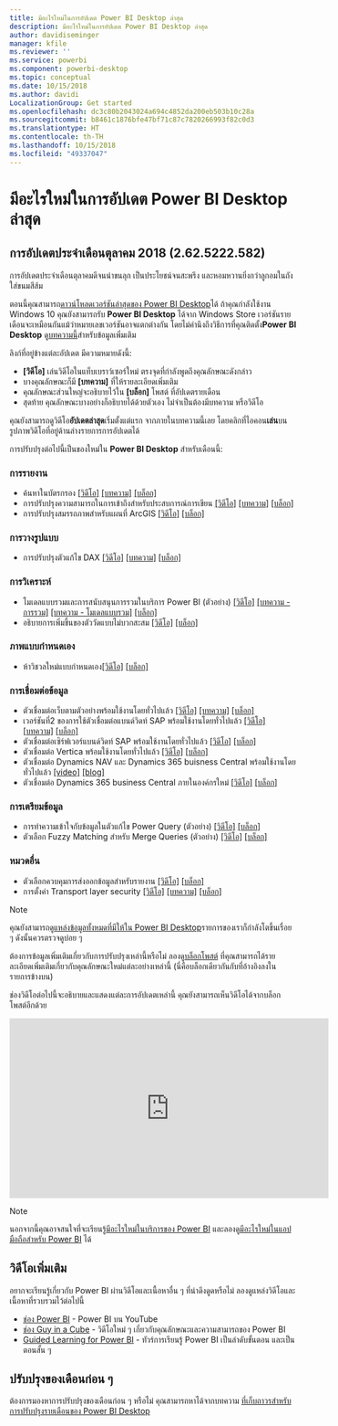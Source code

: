 ```yaml
---
title: มีอะไรใหม่ในการอัปเดต Power BI Desktop ล่าสุด
description: มีอะไรใหม่ในการอัปเดต Power BI Desktop ล่าสุด
author: davidiseminger
manager: kfile
ms.reviewer: ''
ms.service: powerbi
ms.component: powerbi-desktop
ms.topic: conceptual
ms.date: 10/15/2018
ms.author: davidi
LocalizationGroup: Get started
ms.openlocfilehash: dc3c80b2043024a694c4852da200eb503b10c28a
ms.sourcegitcommit: b8461c1876bfe47bf71c87c7820266993f82c0d3
ms.translationtype: HT
ms.contentlocale: th-TH
ms.lasthandoff: 10/15/2018
ms.locfileid: "49337047"
---
```

# <a name="whats-new-in-the-latest-power-bi-desktop-update"></a>มีอะไรใหม่ในการอัปเดต Power BI Desktop ล่าสุด

## <a name="october-2018-update-2625222582"></a>การอัปเดตประจำเดือนตุลาคม 2018 (2.62.5222.582)

การอัปเดตประจำเดือนตุลาคมดีจนน่าขนลุก เป็นประโยชน์จนสะพรึง และหอมหวานยิ่งกว่าลูกอมในถังใส่ขนมสีส้ม 

ตอนนี้คุณสามารถ[ดาวน์โหลดเวอร์ชันล่าสุดของ Power BI Desktop](https://powerbi.microsoft.com/desktop)ได้ ถ้าคุณกำลังใช้งาน Windows 10 คุณยังสามารถรับ **Power BI Desktop** ได้จาก Windows Store เวอร์ชันรายเดือนจะเหมือนกันแม้ว่าหมายเลขเวอร์ชันอาจแตกต่างกัน โดยไม่คำนึงถึงวิธีการที่คุณติดตั้ง**Power BI Desktop** ดู[บทความนี้](desktop-get-the-desktop.md)สำหรับข้อมูลเพิ่มเติม 

ลิงก์ที่อยู่ข้างแต่ละอัปเดต มีความหมายดังนี้:

* **[วิดีโอ]** เล่นวิดีโอในแท็บเบราว์เซอร์ใหม่ ตรงจุดที่กำลังพูดถึงคุณลักษณะดังกล่าว
* บางคุณลักษณะก็มี **[บทความ]** ที่ให้รายละเอียดเพิ่มเติม
* คุณลักษณะส่วนใหญ่จะอธิบายไว้ใน **[บล็อก]** โพสต์ ที่อัปเดตรายเดือน
* สุดท้าย คุณลักษณะบางอย่างก็อธิบายได้ด้วยตัวเอง ไม่จำเป็นต้องมีบทความ หรือวิดีโอ

คุณยังสามารถดูวิดีโอ**อัปเดตล่าสุด**เริ่มตั้งแต่แรก จากภายในบทความนี้เลย โดยคลิกที่ไอคอน**เล่น**บนรูปภาพวิดีโอที่อยู่ด้านล่างรายการการอัปเดตได้

การปรับปรุงต่อไปนี้เป็นของใหม่ใน **Power BI Desktop** สำหรับเดือนนี้:

### <a name="reporting"></a>การรายงาน

* ค้นหาในบัตรกรอง [[วิดีโอ]](https://youtu.be/cT3L2VzgBRU?t=56)  [[บทความ]](power-bi-reports-filters-and-highlighting.md)  [[บล็อก]](https://powerbi.microsoft.com/blog/power-bi-desktop-october-2018-feature-summary/%23search) 
* การปรับปรุงความสามารถในการเข้าถึงสำหรับประสบการณ์การเขียน [[วิดีโอ]](https://youtu.be/cT3L2VzgBRU?t=118)  [[บทความ]](desktop-accessibility.md#arranging-items-in-field-buckets)  [[บล็อก]](https://powerbi.microsoft.com/blog/power-bi-desktop-october-2018-feature-summary/%23accessibility)
* การปรับปรุงสมรรถภาพสำหรับแผนที่ ArcGIS [[วิดีโอ]](https://youtu.be/cT3L2VzgBRU?t=333)  [[บล็อก]](https://powerbi.microsoft.com/blog/power-bi-desktop-october-2018-feature-summary/%23esri)


### <a name="modeling"></a>การวางรูปแบบ

* การปรับปรุงตัวแก้ไข DAX [[วิดีโอ]](https://youtu.be/GO1dhDJhSDY)  [[บทความ]](desktop-formula-editor.md)  [[บล็อก]](https://powerbi.microsoft.com/blog/power-bi-desktop-october-2018-feature-summary/%23daxEditor) 

### <a name="analytics"></a>การวิเคราะห์

* โมเดลแบบรวมและการสนับสนุนการรวมในบริการ Power BI (ตัวอย่าง) [[วิดีโอ]](https://youtu.be/8E6UokaDtc0)  [[บทความ - การรวม]](desktop-aggregations.md) [[บทความ - โมเดลแบบรวม]](desktop-composite-models.md) [[บล็อก]](https://powerbi.microsoft.com/blog/power-bi-desktop-october-2018-feature-summary/%23compositeModels) 
* อธิบายการเพิ่มขึ้นของตัววัดแบบไม่บวกสะสม [[วิดีโอ]](https://youtu.be/8E6UokaDtc0?t=107)  [[บล็อก]](https://powerbi.microsoft.com/blog/power-bi-desktop-october-2018-feature-summary/%23Insights) 

### <a name="custom-visuals"></a>ภาพแบบกำหนดเอง

* ห้าวิชวลใหม่แบบกำหนดเอง[[วิดีโอ]](https://youtu.be/ZfJSSG17SEY)  [[บล็อก]](https://powerbi.microsoft.com/blog/power-bi-desktop-october-2018-feature-summary/%23customVisuals) 

### <a name="data-connectivity"></a>การเชื่อมต่อข้อมูล

* ตัวเชื่อมต่อเว็บตามตัวอย่างพร้อมใช้งานโดยทั่วไปแล้ว [[วิดีโอ]](https://youtu.be/MhrhIXNtelw)  [[บทความ]](desktop-connect-to-web-by-example.md)  [[บล็อก]](https://powerbi.microsoft.com/blog/power-bi-desktop-october-2018-feature-summary/%23webByExample) 
* เวอร์ชันที่2 ของการใช้ตัวเชื่อมต่อแบนด์วิดท์ SAP พร้อมใช้งานโดยทั่วไปแล้ว [[วิดีโอ]](https://youtu.be/MhrhIXNtelw?t=133)   [[บทความ]](desktop-sap-bw-connector.md)  [[บล็อก]](https://powerbi.microsoft.com/blog/power-bi-desktop-october-2018-feature-summary/%23sapBW) 
* ตัวเชื่อมต่อเซิร์ฟเวอร์แบนด์วิดท์ SAP พร้อมใช้งานโดยทั่วไปแล้ว [[วิดีโอ]](https://youtu.be/MhrhIXNtelw?t=159)  [[บล็อก]](https://powerbi.microsoft.com/blog/power-bi-desktop-october-2018-feature-summary/%23sapBWmessageServer) 
* ตัวเชื่อมต่อ Vertica พร้อมใช้งานโดยทั่วไปแล้ว [[วิดีโอ]](https://youtu.be/MhrhIXNtelw?t=175)  [[บล็อก]](https://powerbi.microsoft.com/blog/power-bi-desktop-october-2018-feature-summary/%23vertica) 
* ตัวเชื่อมต่อ Dynamics NAV และ Dynamics 365 buisness Central พร้อมใช้งานโดยทั่วไปแล้ว [[video]](https://youtu.be/MhrhIXNtelw?t=197)  [[blog]](https://powerbi.microsoft.com/blog/power-bi-desktop-october-2018-feature-summary/%23dynamics) 
* ตัวเชื่อมต่อ Dynamics 365 business Central ภายในองค์กรใหม่ [[วิดีโอ]](https://youtu.be/MhrhIXNtelw?t=219)  [[บล็อก]](https://powerbi.microsoft.com/blog/power-bi-desktop-october-2018-feature-summary/%23dynamicsOnPrem) 

### <a name="data-preparation"></a>การเตรียมข้อมูล
* การทำความเข้าใจกับข้อมูลในตัวแก้ไข Power Query (ตัวอย่าง) [[วิดีโอ]](https://youtu.be/XNNvXCvlDlc)  [[บล็อก]](https://powerbi.microsoft.com/blog/power-bi-desktop-october-2018-feature-summary/%23dataProfiling) 
* ตัวเลือก Fuzzy Matching สำหรับ Merge Queries (ตัวอย่าง) [[วิดีโอ]](https://youtu.be/XNNvXCvlDlc?t=261)  [[บล็อก]](https://powerbi.microsoft.com/blog/power-bi-desktop-october-2018-feature-summary/%23fuzzyMatching) 

### <a name="other-areas"></a>หมวดอื่น
* ตัวเลือกควบคุมการส่งออกข้อมูลสำหรับรายงาน [[วิดีโอ]](https://youtu.be/agjKCFQ1NBQ?t=16)  [[บล็อก]](https://powerbi.microsoft.com/blog/power-bi-desktop-october-2018-feature-summary/%23exportControl) 
* การตั้งค่า Transport layer security  [[วิดีโอ]](https://youtu.be/agjKCFQ1NBQ?t=208)  [[บทความ]](service-admin-power-bi-security.md#enforcing-tls-version-usage)  [[บล็อก]](https://powerbi.microsoft.com/blog/power-bi-desktop-october-2018-feature-summary/%23tls) 


> [!NOTE]
> คุณยังสามารถ[ดูแหล่งข้อมูลทั้งหมดที่มีให้ใน Power BI Desktop](desktop-data-sources.md)รายการของเราก็กำลังโตขึ้นเรื่อย ๆ ดังนั้นควรตรวจดูบ่อย ๆ

ต้องการข้อมูลเพิ่มเติมเกี่ยวกับการปรับปรุงเหล่านี้หรือไม่ ลองดู[บล็อกโพสต์](https://powerbi.microsoft.com/blog/power-bi-desktop-october-2018-feature-summary) ที่คุณสามารถได้รายละเอียดเพิ่มเติมเกี่ยวกับคุณลักษณะใหม่แต่ละอย่างเหล่านี้ (นี่คือบล็อกเดียวกันกับที่อ้างอิงลงในรายการข้างบน)


ช่องวิดีโอต่อไปนี้จะอธิบายและแสดงแต่ละการอัปเดตเหล่านี้ คุณยังสามารถเห็นวิดีโอได้จากบล็อกโพสต์อีกด้วย

<iframe width="560" height="315" src="https://www.youtube.com/embed/cT3L2VzgBRU" frameborder="0" allow="autoplay; encrypted-media" allowfullscreen></iframe>


> [!NOTE]
> นอกจากนี้คุณอาจสนใจที่จะเรียนรู้[มีอะไรใหม่ในบริการของ Power BI](service-whats-new.md) และลองดู[มีอะไรใหม่ในแอปมือถือสำหรับ Power BI](consumer/mobile/mobile-whats-new-in-the-mobile-apps.md) ได้

## <a name="more-videos"></a>วิดีโอเพิ่มเติม

อยากจะเรียนรู้เกี่ยวกับ Power BI ผ่านวิดีโอและเนื้อหาอื่น ๆ ที่น่าดึงดูดหรือไม่ ลองดูแหล่งวิดีโอและเนื้อหาที่รวบรวมไว้ต่อไปนี้

-   [ช่อง Power BI](https://www.youtube.com/user/mspowerbi) - Power BI บน YouTube
-   [ช่อง Guy in a Cube](https://www.youtube.com/channel/UCFp1vaKzpfvoGai0vE5VJ0w) - วิดีโอใหม่ ๆ เกี่ยวกับคุณลักษณะและความสามารถของ Power BI
-   [Guided Learning for Power BI](https://powerbi.microsoft.com/guided-learning/) - ทัวร์การเรียนรู้ Power BI เป็นลำดับขั้นตอน และเป็นตอนสั้น ๆ

## <a name="previous-months-updates"></a>ปรับปรุงของเดือนก่อน ๆ

ต้องการมองหาการปรับปรุงของเดือนก่อน ๆ หรือไม่ คุณสามารถหาได้จากบทความ [ที่เก็บถาวรสำหรับ การปรับปรุงรายเดือนของ Power BI Desktop](desktop-latest-update-archive.md)